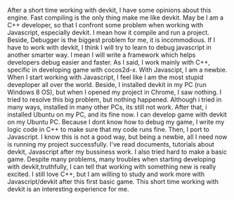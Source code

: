 After a short time working with devkit, I have some opinions about this engine. Fast compiling is the only thing make me like devkit. 
May be I am a C++ developer, so that I confront some problem when working with Javascript, especially devkit. I mean how it compile and run a project. Beside,
Debugger is the biggest problem for me, it is incommodious.
If I have to work with devkit, I think I will try to learn to debug javascript in another smarter way. I mean I will write a framework which helps developers debug easier and faster.
As I said, I work mainly with C++, specific in developing game with cocos2d-x. With Javascipt, I am a newbie. When I start working with Javascript,
I feel like I am the most stupid deveploper all over the world. Beside, I installed devkit in my PC (run Windows 8 OS), but when I opened my project in Chrome, I saw nothing. I tried to resolve this big
problem, but nothing happened. Although i tried in many ways, installed in many other PCs, its still not work. After that, i installed Ubuntu on my PC, and its fine now. I can develop game with devkit on my Ubuntu PC.
Because I dont know how to debug my game, I write my logic code in C++ to make sure that my code runs fine. Then, I port to Javascript. I know this is not a good way, but being a newbie, all I need now
is running my project successfully. I've read documents, tutorials about devkit, Javascript after my bussiness work. I also tried hard to make a basic game.
Despite many problems, many troubles when starting developing with devkit,truthfully, I can tell that working with something new is really excited. 
I still love C++, but I am willing to study and work more with Javascript/devkit after this first basic game. 
This short time working with devkit is an interesting experience for me.
